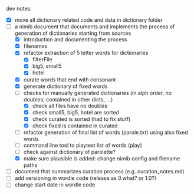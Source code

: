 dev notes:

- [x] move all dictionary related code and data in dictionary folder
- [ ] a nimib document that documents and implements the process of generation of dictionaries starting from sources
  - [x] introduction and documenting the process
  - [x] filenames
  - [x] refactor extraction of 5 letter words for dictionaries
    - [x] filterFile
    - [x] big5, small5
    - [x] hotel
  - [x] curate words that end with consonant
  - [x] generate dictionary of fixed words
  - [ ] checks for manually generated dictionaries (in alph order, no doubles, contained in other dicts, ...)
    - [x] check all files have no doubles
    - [x] check small5, big5, hotel are sorted
    - [x] check curated is sorted (had to fix stuff)
    - [x] check fixed is contained in curated
  - [ ] refactor generation of final list of words (parole.txt) using also fixed words
  - [ ] command line tool to playtest list of words (play)
  - [ ] check against dictionary of parolette?
  - [x] make sure plausible is added: change nimib config and filename paths
- [ ] document that summarizes curation process (e.g. curation_notes.md)
- [ ] add versioning in wordle code (release as 0.what? or 1.0?)
- [ ] change start date in wordle code